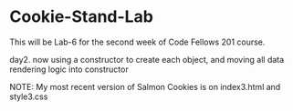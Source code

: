 # Cookie-Stand-Lab

This will be Lab-6 for the second week of Code Fellows 201 course.

day2. now using a constructor to create each object, and moving all data rendering logic into constructor

NOTE: My most recent version of Salmon Cookies is on index3.html and style3.css
